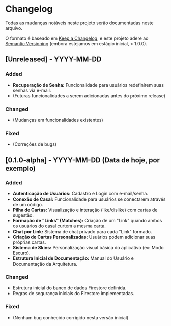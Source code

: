 # Changelog

Todas as mudanças notáveis neste projeto serão documentadas neste arquivo.

O formato é baseado em [Keep a Changelog](https://keepachangelog.com/en/1.0.0/),
e este projeto adere ao [Semantic Versioning](https://semver.org/spec/v2.0.0.html) (embora estejamos em estágio inicial, < 1.0.0).

## [Unreleased] - YYYY-MM-DD

### Added
- **Recuperação de Senha:** Funcionalidade para usuários redefinirem suas senhas via e-mail.
- (Futuras funcionalidades a serem adicionadas antes do próximo release)

### Changed
- (Mudanças em funcionalidades existentes)

### Fixed
- (Correções de bugs)

## [0.1.0-alpha] - YYYY-MM-DD (Data de hoje, por exemplo)

### Added
- **Autenticação de Usuários:** Cadastro e Login com e-mail/senha.
- **Conexão de Casal:** Funcionalidade para usuários se conectarem através de um código.
- **Pilha de Cartas:** Visualização e interação (like/dislike) com cartas de sugestão.
- **Formação de "Links" (Matches):** Criação de um "Link" quando ambos os usuários do casal curtem a mesma carta.
- **Chat por Link:** Sistema de chat privado para cada "Link" formado.
- **Criação de Cartas Personalizadas:** Usuários podem adicionar suas próprias cartas.
- **Sistema de Skins:** Personalização visual básica do aplicativo (ex: Modo Escuro).
- **Estrutura Inicial de Documentação:** Manual do Usuário e Documentação da Arquitetura.

### Changed
- Estrutura inicial do banco de dados Firestore definida.
- Regras de segurança iniciais do Firestore implementadas.

### Fixed
- (Nenhum bug conhecido corrigido nesta versão inicial)
